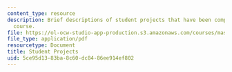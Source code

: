 ```yaml
---
content_type: resource
description: Brief descriptions of student projects that have been completed for the
  course.
file: https://ol-ocw-studio-app-production.s3.amazonaws.com/courses/mas-963-out-of-context-a-course-on-computer-systems-that-adapt-to-and-learn-from-context-fall-2001/5ce95d1383ba8c60dc8486ee914ef802_projects.pdf
file_type: application/pdf
resourcetype: Document
title: Student Projects
uid: 5ce95d13-83ba-8c60-dc84-86ee914ef802
---
```

